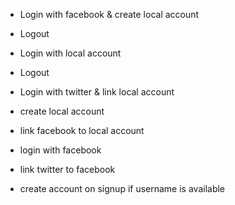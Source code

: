 * Login with facebook & create local account
* Logout
* Login with local account
* Logout
* Login with twitter & link local account


* create local account
* link facebook to local account


* login with facebook
* link twitter to facebook

* create account on signup if username is available
